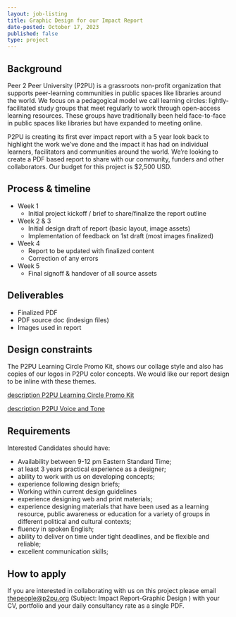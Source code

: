 ```yaml
---
layout: job-listing
title: Graphic Design for our Impact Report
date-posted: October 17, 2023
published: false
type: project
---
```

## Background

Peer 2 Peer University (P2PU) is a grassroots non-profit organization that supports peer-learning communities in public spaces like libraries around the world. We focus on a pedagogical model we call learning circles: lightly-facilitated study groups that meet regularly to work through open-access learning resources. These groups have traditionally been held face-to-face in public spaces like libraries but have expanded to meeting online.

P2PU is creating its first ever impact report with a 5 year look back to highlight the work we’ve done and the impact it has had on individual learners, facilitators and communities around the world.  We’re looking to create a PDF based report to share with our community, funders and other collaborators. Our budget for this project is $2,500 USD.

## Process & timeline

- Week 1
    - Initial project kickoff / brief to share/finalize the report outline
- Week 2 & 3
    - Initial design draft of report (basic layout, image assets)
    - Implementation of feedback on 1st draft (most images finalized)
- Week 4
    - Report to be updated with finalized content
    - Correction of any errors
- Week 5
    - Final signoff & handover of all source assets

## Deliverables
- Finalized PDF
- PDF source doc (indesign files)
- Images used in report

## Design constraints
The P2PU Learning Circle Promo Kit, shows our collage style and also has copies of our logos in P2PU color concepts.  We would like our report design to be inline with these themes.

[<span class="material-icons material-icons-outlined">description</span> P2PU Learning Circle Promo Kit](https://docs.google.com/presentation/d/1_-Xl0TcniaRjYuK7E8JFMekrMDM3_TLfBHAj6x61AMY/edit?usp=sharing)

[<span class="material-icons material-icons-outlined">description</span> P2PU Voice and Tone](https://docs.google.com/document/d/1nwXBKZgb06zuxVxD_Ri-J2M0_s3uZxb0P6ezqmd2_kM/edit?usp=sharing)

## Requirements
Interested Candidates should have:
- Availability between 9-12 pm Eastern Standard Time;
- at least 3 years practical experience as a designer;
- ability to work with us on developing concepts;
- experience following design briefs;
- Working within current design guidelines
- experience designing web and print materials;
- experience designing materials that have been used as a learning resource, public awareness or education for a variety of groups in different political and cultural contexts;
- fluency in spoken English;
- ability to deliver on time under tight deadlines, and be flexible and reliable;
- excellent communication skills;

## How to apply
If you are interested in collaborating with us on this project please email [thepeople@p2pu.org](mailto:thepeople@p2pu.org) (Subject: Impact Report-Graphic Design ) with your CV, portfolio and your daily consultancy rate as a single PDF.

